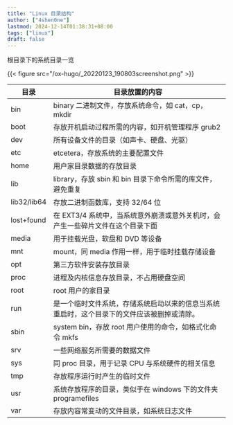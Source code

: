 ```yaml
---
title: "Linux 目录结构"
author: ["4shen0ne"]
lastmod: 2024-12-14T01:38:31+08:00
tags: ["linux"]
draft: false
---
```


根目录下的系统目录一览

{{< figure src="/ox-hugo/_20220123_190803screenshot.png" >}}

| 目录        | 目录放置的内容                                |
|-----------|----------------------------------------|
| bin         | binary 二进制文件，存放系统命令，如 cat，cp，mkdir |
| boot        | 存放开机启动过程所需的内容，如开机管理程序 grub2 |
| dev         | 所有设备文件的目录（如声卡、硬盘、光驱）      |
| etc         | etcetera，存放系统的主要配置文件              |
| home        | 用户家目录数据的存放目录                      |
| lib         | library，存放 sbin 和 bin 目录下命令所需的库文件，避免重复 |
| lib32/lib64 | 存放二进制函数库，支持 32/64 位               |
| lost+found  | 在 EXT3/4 系统中，当系统意外崩溃或意外关机时，会产生一些碎片文件在这个目录下面 |
| media       | 用于挂载光盘，软盘和 DVD 等设备               |
| mnt         | mount，同 media 作用一样，用于临时挂载存储设备 |
| opt         | 第三方软件安装存放目录                        |
| proc        | 进程及内核信息存放目录，不占用硬盘空间        |
| root        | root 用户的家目录                             |
| run         | 是一个临时文件系统，存储系统启动以来的信息当系统重启时，这个目录下的文件应该被删掉或清除。 |
| sbin        | system bin，存放 root 用户使用的命令，如格式化命令 mkfs |
| srv         | 一些网络服务所需要的数据文件                  |
| sys         | 同 proc 目录，用于记录 CPU 与系统硬件的相关信息 |
| tmp         | 存放程序运行时产生的临时文件                  |
| usr         | 系统存放程序的目录，类似于在 windows 下的文件夹 programefiles |
| var         | 存放内容常变动的文件目录，如系统日志文件      |

